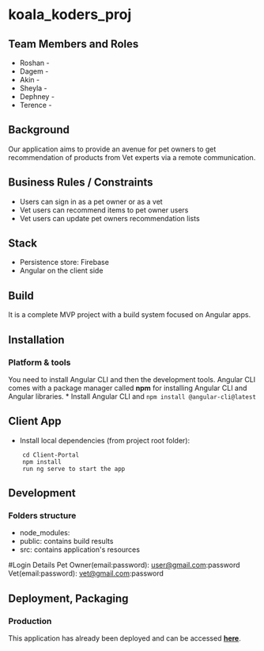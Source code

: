 # koala_koders_proj

## Team Members and Roles
* Roshan - 
* Dagem -   
* Akin -
* Sheyla -
* Dephney -
* Terence -

## Background
Our application aims to provide an avenue for pet owners to get recommendation of products from Vet experts via a remote communication.

## Business Rules / Constraints
* Users can sign in as a pet owner or as a vet
* Vet users can recommend items to pet owner users
* Vet users can update pet owners recommendation lists

## Stack 
* Persistence store: Firebase
* Angular on the client side

## Build
It is a complete MVP project with a build system focused on Angular apps.

## Installation
### Platform & tools
You need to install Angular CLI and then the development tools. Angular CLI comes with a package manager called __npm__ for installing Angular CLI and Angular libraries.
    * Install Angular CLI  and 
        `npm install @angular-cli@latest`

## Client App
* Install local dependencies (from project root folder):
```
    cd Client-Portal
    npm install 
    run ng serve to start the app
```
## Development 
### Folders structure
* node_modules:
* public: contains build results
* src: contains application's resources

#Login Details
Pet Owner(email:password): user@gmail.com:password
Vet(email:password): vet@gmail.com:password

## Deployment, Packaging
### Production
This application has already been deployed and can be accessed __[here](https://chewyrecommender.web.app/)__.

